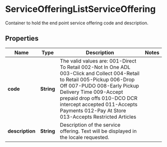 

# ServiceOfferingListServiceOffering

Container to hold the end point service offering code and description.

## Properties

| Name | Type | Description | Notes |
|------------ | ------------- | ------------- | -------------|
|**code** | **String** | The valid values are:  001-Direct To Retail 002-Not In One ADL 003-Click and Collect 004-Retail to Retail 005-Pickup 006-Drop Off 007-PUDO 008-Early Pickup Delivery Time 009-Accept prepaid drop offs 010-DCO DCR intercept accepted  011-Accepts Payments  012-Pay At Store 013-Accepts Restricted Articles |  |
|**description** | **String** | Description of the service offering. Text will be displayed in the locale requested. |  |



